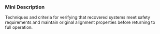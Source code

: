 ### Mini Description

Techniques and criteria for verifying that recovered systems meet safety requirements and maintain original alignment properties before returning to full operation.
